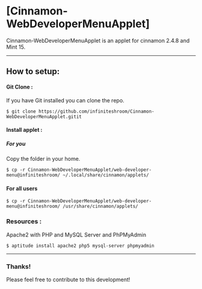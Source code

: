 # [Cinnamon-WebDeveloperMenuApplet]

Cinnamon-WebDeveloperMenuApplet is an applet for cinnamon 2.4.8 and Mint 15.

***

## How to setup:

  	
#### Git Clone :

If you have Git installed you can clone the repo.

    $ git clone https://github.com/infiniteshroom/Cinnamon-WebDeveloperMenuApplet.gitit
    

#### Install applet :

##### For you
Copy the folder in your home.

    $ cp -r Cinnamon-WebDeveloperMenuApplet/web-developer-menu@infiniteshroom/ ~/.local/share/cinnamon/applets/

#### For all users

    $ cp -r Cinnamon-WebDeveloperMenuApplet/web-developer-menu@infiniteshroom/ /usr/share/cinnamon/applets/
    
    
### Resources :

Apache2 with PHP and MySQL Server and PhPMyAdmin

    $ aptitude install apache2 php5 mysql-server phpmyadmin

***  
		
### Thanks!

Please feel free to contribute to this development!